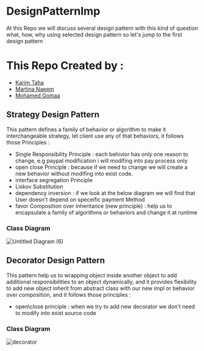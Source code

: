 # DesignPatternImp
At this Repo we will discuss several design pattern with this kind of question what, how, why using selected design pattern so let's jump to the first design pattern

# This Repo Created by :
- [Karim Taha](https://github.com/karimtismail)
- [Martina Naeem](https://github.com/MartinaNaeem)
- [Mohamed Gomaa](https://github.com/mohamedgomaa23722)

## Strategy Design Pattern
  This pattern defines a family of behavior or algorithm to make it interchangeable strategy, let client use any of that behaviors, it follows those Principles :
  - Single Responsibility Principle : each behivior has only one reason to change, e.g paypal modification i will modifing into pay process only  
  - open close Principle : because if we need to change we will create a new behavior without modifing into exist code.
  - interface segregation Principle
  - Liskov Substitution
  - dependency inversion : if we look at the below diagram we will find that User doesn't depend on speceific payment Method 
  - favor Composition over inheritance (new principle) : help us to encapsulate a family of algorithms or behaviors and change it at runtime
  
  ### Class Diagram
  ![Untitled Diagram (6)](https://user-images.githubusercontent.com/62193989/221428559-1537e81e-4a8e-499a-8f5e-2d25bde78de8.jpg)

## Decorator Design Pattern
  This pattern help us to wrapping object inside another object to add additional responsibilities to an object
  dynamically, and it provides flexibility to add new object inherit from abstract class with our new impl or behavior
  over composition, and it follows those principles : 
  - open\close principle : when we try to add new decorator we don't need to modify into exist source code

### Class Diagram
  
  ![decorator](https://user-images.githubusercontent.com/62193989/222762257-9c3fcdb0-6c8c-4087-bba9-0057cfb110e0.jpg)

